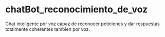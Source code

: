 # chatBot_reconocimiento_de_voz
Chat inteligente por voz capaz de reconocer peticiones y dar respuestas totalmente coherentes tambien por voz.
